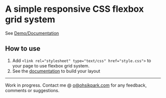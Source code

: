 # A simple responsive CSS flexbox grid system
See [Demo/Documentation](https://ohsik.github.io/flexbox/)

## How to use
1. Add `<link rel="stylesheet" type="text/css" href="style.css">` to your page to use flexbox grid system.
2. See the [documentation](https://ohsik.github.io/flexbox/) to build your layout


----
Work in progress. Contact me @ o@ohsikpark.com for any feedback, comments or suggestions.
